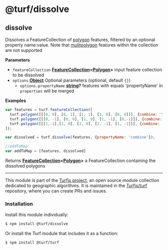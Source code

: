# @turf/dissolve

<!-- Generated by documentation.js. Update this documentation by updating the source code. -->

## dissolve

Dissolves a FeatureCollection of [polygon](polygon) features, filtered by an optional property name:value.
Note that [mulitpolygon](mulitpolygon) features within the collection are not supported

**Parameters**

-   `featureCollection` **[FeatureCollection](https://tools.ietf.org/html/rfc7946#section-3.3)&lt;[Polygon](https://tools.ietf.org/html/rfc7946#section-3.1.6)>** input feature collection to be dissolved
-   `options` **[Object](https://developer.mozilla.org/en-US/docs/Web/JavaScript/Reference/Global_Objects/Object)** Optional parameters (optional, default `{}`)
    -   `options.propertyName` **[string](https://developer.mozilla.org/en-US/docs/Web/JavaScript/Reference/Global_Objects/String)?** features with equals 'propertyName' in `properties` will be merged

**Examples**

```javascript
var features = turf.featureCollection([
  turf.polygon([[[0, 0], [0, 1], [1, 1], [1, 0], [0, 0]]], {combine: 'yes'}),
  turf.polygon([[[0, -1], [0, 0], [1, 0], [1, -1], [0,-1]]], {combine: 'yes'}),
  turf.polygon([[[1,-1],[1, 0], [2, 0], [2, -1], [1, -1]]], {combine: 'no'}),
]);

var dissolved = turf.dissolve(features, {propertyName: 'combine'});

//addToMap
var addToMap = [features, dissolved]
```

Returns **[FeatureCollection](https://tools.ietf.org/html/rfc7946#section-3.3)&lt;[Polygon](https://tools.ietf.org/html/rfc7946#section-3.1.6)>** a FeatureCollection containing the dissolved polygons

<!-- This file is automatically generated. Please don't edit it directly:
if you find an error, edit the source file (likely index.js), and re-run
./scripts/generate-readmes in the turf project. -->

---

This module is part of the [Turfjs project](http://turfjs.org/), an open source
module collection dedicated to geographic algorithms. It is maintained in the
[Turfjs/turf](https://github.com/Turfjs/turf) repository, where you can create
PRs and issues.

### Installation

Install this module individually:

```sh
$ npm install @turf/dissolve
```

Or install the Turf module that includes it as a function:

```sh
$ npm install @turf/turf
```
